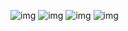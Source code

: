 ![img](https://github.com/returnk/blog/blob/master/项目图片/20191012_2238.png)
![img](https://github.com/returnk/blog/blob/master/项目图片/20191012_2238_0.png)
![img](https://github.com/returnk/blog/blob/master/项目图片/20191012_2239.png)
![img](https://github.com/returnk/blog/blob/master/项目图片/20191012_2241.png)
